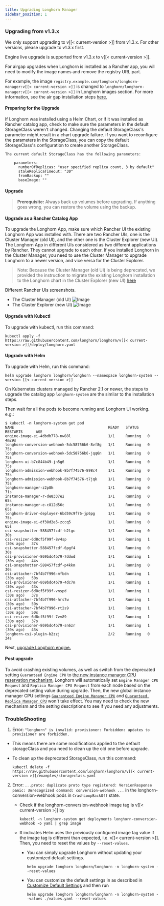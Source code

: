 ```yaml
---
title: Upgrading Longhorn Manager
sidebar_position: 1
---
```


<head>
  <link rel="canonical" href="https://main--longhornio-docusaurus.netlify.app/deploy/upgrade/longhorn-manager"/>
</head>

### Upgrading from v1.3.x

We only support upgrading to v[[< current-version >]] from v1.3.x. For other versions, please upgrade to v1.3.x first.

Engine live upgrade is supported from v1.3.x to v[[< current-version >]].

For airgap upgrades when Longhorn is installed as a Rancher app, you will need to modify the image names and remove the registry URL part.

For example, the image `registry.example.com/longhorn/longhorn-manager:v[[< current-version >]]` is changed to `longhorn/longhorn-manager:v[[< current-version >]]` in Longhorn images section. For more information, see the air gap installation steps [here.](../../advanced-resources/deploy/airgap#using-a-rancher-app)

#### Preparing for the Upgrade

If Longhorn was installed using a Helm Chart, or if it was installed as Rancher catalog app, check to make sure the parameters in the default StorageClass weren't changed. Changing the default StorageClass's parameter might result in a chart upgrade failure. if you want to reconfigure the parameters in the StorageClass, you can copy the default StorageClass's configuration to create another StorageClass.

    The current default StorageClass has the following parameters:

        parameters:
          numberOfReplicas: "user specified replica count, 3 by default"
          staleReplicaTimeout: "30"
          fromBackup: ""
          baseImage: ""

#### Upgrade

> **Prerequisite:** Always back up volumes before upgrading. If anything goes wrong, you can restore the volume using the backup.

#### Upgrade as a Rancher Catalog App

To upgrade the Longhorn App, make sure which Rancher UI the existing Longhorn App was installed with. There are two Rancher UIs, one is the Cluster Manager (old UI), and the other one is the Cluster Explorer (new UI). The Longhorn App in different UIs considered as two different applications by Rancher. They cannot upgrade to each other. If you installed Longhorn in the Cluster Manager, you need to use the Cluster Manager to upgrade Longhorn to a newer version, and vice versa for the Cluster Explorer.

> Note: Because the Cluster Manager (old UI) is being deprecated, we provided the instruction to migrate the existing Longhorn installation to the Longhorn chart in the Cluster Explorer (new UI) [here](https://longhorn.io/kb/how-to-migrate-longhorn-chart-installed-in-old-rancher-ui-to-the-chart-in-new-rancher-ui/)

Different Rancher UIs screenshots.
- The Cluster Manager (old UI)
![Image](/img/screenshots/install/cluster-manager.png)
- The Cluster Explorer (new UI)
![Image](/img/screenshots/install/cluster-explorer.png)

#### Upgrade with Kubectl

To upgrade with kubectl, run this command:

```
kubectl apply -f https://raw.githubusercontent.com/longhorn/longhorn/v[[< current-version >]]/deploy/longhorn.yaml
```

#### Upgrade with Helm

To upgrade with Helm, run this command:

```
helm upgrade longhorn longhorn/longhorn --namespace longhorn-system --version [[< current-version >]]
```

On Kubernetes clusters managed by Rancher 2.1 or newer, the steps to upgrade the catalog app `longhorn-system` are the similar to the installation steps.

Then wait for all the pods to become running and Longhorn UI working. e.g.:

```
$ kubectl -n longhorn-system get pod
NAME                                           READY   STATUS    RESTARTS      AGE
engine-image-ei-4dbdb778-nw88l                 1/1     Running   0             4m29s
longhorn-conversion-webhook-5dc58756b6-8vf8g   1/1     Running   0             75s
longhorn-conversion-webhook-5dc58756b6-jqq6n   1/1     Running   0             75s
longhorn-ui-b7c844b49-jn5g6                    1/1     Running   0             75s
longhorn-admission-webhook-8b7f74576-898c4     1/1     Running   0             75s
longhorn-admission-webhook-8b7f74576-t7jqk     1/1     Running   0             75s
longhorn-manager-z2p8h                         1/1     Running   0             71s
instance-manager-r-de8337e2                    1/1     Running   0             65s
instance-manager-e-c812d56c                    1/1     Running   0             65s
longhorn-driver-deployer-6bd59c9f76-jp6pg      1/1     Running   0             75s
engine-image-ei-df38d2e5-zccq5                 1/1     Running   0             65s
csi-snapshotter-588457fcdf-h2lgc               1/1     Running   0             30s
csi-resizer-6d8cf5f99f-8v4sp                   1/1     Running   1 (30s ago)   37s
csi-snapshotter-588457fcdf-6pgf4               1/1     Running   0             30s
csi-provisioner-869bdc4b79-7ddwd               1/1     Running   1 (30s ago)   44s
csi-snapshotter-588457fcdf-p4kkn               1/1     Running   0             30s
csi-attacher-7bf4b7f996-mfbdn                  1/1     Running   1 (30s ago)   50s
csi-provisioner-869bdc4b79-4dc7n               1/1     Running   1 (30s ago)   43s
csi-resizer-6d8cf5f99f-vnspd                   1/1     Running   1 (30s ago)   37s
csi-attacher-7bf4b7f996-hrs7w                  1/1     Running   1 (30s ago)   50s
csi-attacher-7bf4b7f996-rt2s9                  1/1     Running   1 (30s ago)   50s
csi-resizer-6d8cf5f99f-7vv89                   1/1     Running   1 (30s ago)   37s
csi-provisioner-869bdc4b79-sn6zr               1/1     Running   1 (30s ago)   43s
longhorn-csi-plugin-b2zzj                      2/2     Running   0             24s
```

Next, [upgrade Longhorn engine.](./upgrade-engine)

#### Post upgrade

To avoid crashing existing volumes, as well as switch from the deprecated setting `Guaranteed Engine CPU` to [the new instance manager CPU reservation mechanism](../../best-practices/#guaranteed-instance-manager-cpu), Longhorn will automatically set `Engine Manager CPU Request` and `Replica Manager CPU Request` from each node based on the deprecated setting value during upgrade. Then, the new global instance manager CPU settings [`Guaranteed Engine Manager CPU`](../../references/settings/#guaranteed-engine-manager-cpu) and [`Guaranteed Replica Manager CPU`](../../references/settings#guaranteed-replica-manager-cpu) won't take effect.
You may need to check the new mechanism and the setting descriptions to see if you need any adjustments.

### TroubleShooting
1. Error: `"longhorn" is invalid: provisioner: Forbidden: updates to provisioner are forbidden.`
- This means there are some modifications applied to the default storageClass and you need to clean up the old one before upgrade.

- To clean up the deprecated StorageClass, run this command:
    ```
    kubectl delete -f https://raw.githubusercontent.com/longhorn/longhorn/v[[< current-version >]]/examples/storageclass.yaml
    ```

2. Error: `...proto: duplicate proto type registered: VersionResponse panic: Unrecognized command: conversion-webhook ...` in the longhorn-conversion-webhook pods in `CrashLoopBackOff` state.
    - Check if the longhorn-conversion-webhook image tag is v[[< current-version >]] by
        ```
        kubectl -n longhorn-system get deployments longhorn-conversion-webhook -o yaml | grep image
        ```

    - It indicates Helm uses the previously configured image tag value if the image tag is different than expected, i.e. v[[< current-version >]]. Then, you need to reset the values by `--reset-values`.
        - You can simply upgrade Longhorn without updating your customized default settings.
            ```
            helm upgrade longhorn longhorn/longhorn -n longhorn-system --reset-values
            ```
        - You can customize the default settings in as described in [Customize Default Settings](../../advanced-resources/deploy/customizing-default-settings/) and then run
            ```
            helm upgrade longhorn longhorn/longhorn -n longhorn-system --values ./values.yaml --reset-values
            ```


